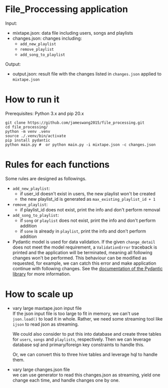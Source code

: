 File_Proccessing application
===================
Input: 
- mixtape.json: data file including users, songs and playlists
- changes.json: changes including:
    - `add_new_playlist`
    - `remove_playlist`
    - `add_song_to_playlist`

Output:
- output.json: result file with the changes listed in `changes.json` applied to `mixtape.json`

# How to run it

Prerequisites: Python 3.x and pip 20.x

```buildoutcfg
git clone https://github.com/jameswang2015/file_processing.git
cd file_processing/
python -m venv .venv
source ./.venv/bin/activate
pip install pydantic
python main.py #  or python main.py -i mixtape.json -c changes.json
```

# Rules for each functions

Some rules are designed as followings.

- `add_new_playlist`:
    - if user_id doesn't exist in users, the new playlist won't be created
    - the new playlist_id is generated as `max_existing_playlist_id + 1`
- `remove_playlist`:
    - if playlist_id does not exist, print the info and don't perform removal
- `add_song_to_playlist`:
    - if `song` or `playlist` does not exist, print the info and don't perform addition
    - if `sone` is already in `playlist`, print the info and don't perform addition
- Pydantic model is used for data validation. If the given `change_detail` does not meet the model requirement,
  a `ValidationError` traceback is printed and the application will be terminated, meaning all following changes won't
  be performed. This behaviour can be modified as requested, for example, we can catch this error and make application
  continue with following changes.
  See the [documentation of the Pydantic library](https://pydantic-docs.helpmanual.io/) for more information. 

# How to scale up
- vary large maxtape.json input file  
  If the json input file is too large to fit in memory, we can't use `json.load()` to load it in whole. Rather, we need
  some streaming tool like `ijson` to read json as streaming. 
  
  We could also consider to put this into database and create three tables for `users`, `songs` and `playlists`, 
  respectively. Then we can leverage database sql and primary/foreign key constraints to handle this. 
  
  Or, we can convert this to three hive tables and leverage hql to handle them.
  
- vary large changes.json file  
  we can use generator to read this changes.json as streaming, yield one change each time, and handle changes one by one.